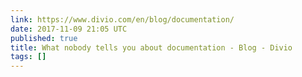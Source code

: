 ```yaml
---
link: https://www.divio.com/en/blog/documentation/
date: 2017-11-09 21:05 UTC
published: true
title: What nobody tells you about documentation - Blog - Divio
tags: []
---
```



